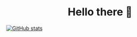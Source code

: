 <h1 align="center"> Hello there 👋 </h1>

<!--span> ![visitors](https://visitor-badge.laobi.icu/badge?page_id=shl0mo1D9u3l1c940j3ct2) </span -->
<span align="center">[![GitHub stats](https://github-readme-stats.vercel.app/api?username=shl0mo)](https://github.com/anuraghazra/github-readme-stats) </span>


<!--
**shl0mo/shl0mo** is a ✨ _special_ ✨ repository because its `README.md` (this file) appears on your GitHub profile.

Here are some ideas to get you started:

- 🔭 I’m currently working on ...
- 🌱 I’m currently learning ...
- 👯 I’m looking to collaborate on ...
- 🤔 I’m looking for help with ...
- 💬 Ask me about ...
- 📫 How to reach me: ...
- 😄 Pronouns: ...
- ⚡ Fun fact: ...
-->
